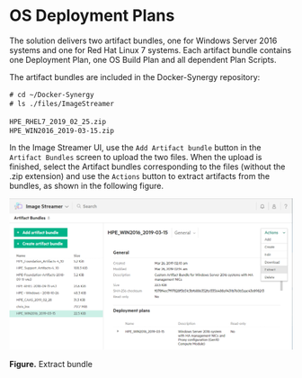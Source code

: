 # OS Deployment Plans


The solution delivers two artifact bundles, one for Windows Server 2016 systems and one for Red Hat Linux 7 systems. 
Each artifact bundle contains one Deployment Plan, one OS Build Plan and all dependent Plan Scripts.

The artifact bundles are included in the Docker-Synergy repository:

```
# cd ~/Docker-Synergy
# ls ./files/ImageStreamer

HPE_RHEL7_2019_02_25.zip
HPE_WIN2016_2019-03-15.zip
```

In the Image Streamer UI, use the `Add Artifact bundle` button in the `Artifact Bundles` screen to upload the two files. 
When the upload is finished, select the Artifact bundles corresponding to the files (without the .zip extension) 
and use the `Actions` button to extract artifacts from the bundles, as shown in the following figure.

![ "Extract bundle"][media-bm-extract-bundle]

**Figure.** Extract bundle




[media-bm-extract-bundle]:<../media/bm-extract-bundle.png>     

